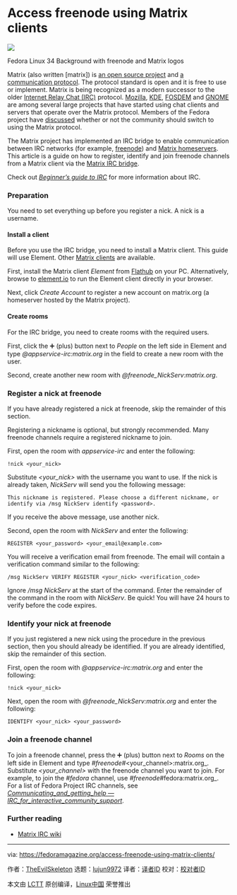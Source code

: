 [#]: subject: (Access freenode using Matrix clients)
[#]: via: (https://fedoramagazine.org/access-freenode-using-matrix-clients/)
[#]: author: (TheEvilSkeleton https://fedoramagazine.org/author/theevilskeleton/)
[#]: collector: (lujun9972)
[#]: translator: ( )
[#]: reviewer: ( )
[#]: publisher: ( )
[#]: url: ( )

Access freenode using Matrix clients
======

![][1]

Fedora Linux 34 Background with freenode and Matrix logos

Matrix (also written [matrix]) is [an open source project][2] and [a communication protocol][3]. The protocol standard is open and it is free to use or implement. Matrix is being recognized as a modern successor to the older [Internet Relay Chat (IRC)][4] protocol. [Mozilla][5], [KDE][6], [FOSDEM][7] and [GNOME][8] are among several large projects that have started using chat clients and servers that operate over the Matrix protocol. Members of the Fedora project have [discussed][9] whether or not the community should switch to using the Matrix protocol.

The Matrix project has implemented an IRC bridge to enable communication between IRC networks (for example, [freenode][10]) and [Matrix homeservers][11]. This article is a guide on how to register, identify and join freenode channels from a Matrix client via the [Matrix IRC bridge][12].

Check out _[Beginner’s guide to IRC][13]_ for more information about IRC.

### Preparation

You need to set everything up before you register a nick. A nick is a username.

#### Install a client

Before you use the IRC bridge, you need to install a Matrix client. This guide will use Element. Other [Matrix clients][14] are available.

First, install the Matrix client _Element_ from [Flathub][15] on your PC. Alternatively, browse to [element.io][16] to run the Element client directly in your browser.

Next, click _Create Account_ to register a new account on matrix.org (a homeserver hosted by the Matrix project).

#### Create rooms

For the IRC bridge, you need to create rooms with the required users.

First, click the ➕ (plus) button next to _People_ on the left side in Element and type _@appservice-irc:matrix.org_ in the field to create a new room with the user.

Second, create another new room with _@freenode_NickServ:matrix.org_.

### Register a nick at freenode

If you have already registered a nick at freenode, skip the remainder of this section.

Registering a nickname is optional, but strongly recommended. Many freenode channels require a registered nickname to join.

First, open the room with _appservice-irc_ and enter the following:

```
!nick <your_nick>
```

Substitute _&lt;your_nick&gt;_ with the username you want to use. If the nick is already taken, _NickServ_ will send you the following message:

```
This nickname is registered. Please choose a different nickname, or identify via /msg NickServ identify <password>.
```

If you receive the above message, use another nick.

Second, open the room with _NickServ_ and enter the following:

```
REGISTER <your_password> <your_email@example.com>
```

You will receive a verification email from freenode. The email will contain a verification command similar to the following:

```
/msg NickServ VERIFY REGISTER <your_nick> <verification_code>
```

Ignore _/msg NickServ_ at the start of the command. Enter the remainder of the command in the room with _NickServ_. Be quick! You will have 24 hours to verify before the code expires.

### Identify your nick at freenode

If you just registered a new nick using the procedure in the previous section, then you should already be identified. If you are already identified, skip the remainder of this section.

First, open the room with _@appservice-irc:matrix.org_ and enter the following:

```
!nick <your_nick>
```

Next, open the room with _@freenode_NickServ:matrix.org_ and enter the following:

```
IDENTIFY <your_nick> <your_password>
```

### Join a freenode channel

To join a freenode channel, press the ➕ (plus) button next to _Rooms_ on the left side in Element and type _#freenode_#&lt;your_channel&gt;:matrix.org_. Substitute _&lt;your_channel&gt;_ with the freenode channel you want to join. For example, to join the _#fedora_ channel, use _#freenode_#fedora:matrix.org_. For a list of Fedora Project IRC channels, see _[Communicating_and_getting_help — IRC_for_interactive_community_support][17]_.

### Further reading

  * [Matrix IRC wiki][18]



--------------------------------------------------------------------------------

via: https://fedoramagazine.org/access-freenode-using-matrix-clients/

作者：[TheEvilSkeleton][a]
选题：[lujun9972][b]
译者：[译者ID](https://github.com/译者ID)
校对：[校对者ID](https://github.com/校对者ID)

本文由 [LCTT](https://github.com/LCTT/TranslateProject) 原创编译，[Linux中国](https://linux.cn/) 荣誉推出

[a]: https://fedoramagazine.org/author/theevilskeleton/
[b]: https://github.com/lujun9972
[1]: https://fedoramagazine.org/wp-content/uploads/2021/04/freenode-matrix-816x345.jpeg
[2]: https://matrix.org/
[3]: https://matrix.org/docs/spec/
[4]: https://en.wikipedia.org/wiki/Internet_Relay_Chat
[5]: https://matrix.org/blog/2019/12/19/welcoming-mozilla-to-matrix/
[6]: https://matrix.org/blog/2019/02/20/welcome-to-matrix-kde/
[7]: https://matrix.org/blog/2021/01/04/taking-fosdem-online-via-matrix
[8]: https://wiki.gnome.org/Initiatives/Matrix
[9]: https://discussion.fedoraproject.org/t/the-future-of-real-time-chat-discussion-for-the-fedora-council/24628
[10]: https://en.wikipedia.org/wiki/Freenode
[11]: https://en.wikipedia.org/wiki/Matrix_(protocol)#Servers
[12]: https://github.com/matrix-org/matrix-appservice-irc
[13]: https://fedoramagazine.org/beginners-guide-irc/
[14]: https://matrix.org/clients/
[15]: https://flathub.org/apps/details/im.riot.Riot
[16]: https://app.element.io/
[17]: https://fedoraproject.org/wiki/Communicating_and_getting_help#IRC_for_interactive_community_support
[18]: https://github.com/matrix-org/matrix-appservice-irc/wiki
